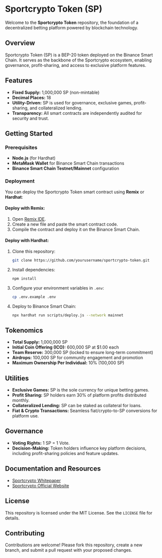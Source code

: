 
# Sportcrypto Token (SP)

Welcome to the **Sportcrypto Token** repository, the foundation of a decentralized betting platform powered by blockchain technology.

## Overview

Sportcrypto Token (SP) is a BEP-20 token deployed on the Binance Smart Chain. It serves as the backbone of the Sportcrypto ecosystem, enabling governance, profit-sharing, and access to exclusive platform features.

## Features

- **Fixed Supply:** 1,000,000 SP (non-mintable)
- **Decimal Places:** 18
- **Utility-Driven:** SP is used for governance, exclusive games, profit-sharing, and collateralized lending.
- **Transparency:** All smart contracts are independently audited for security and trust.

## Getting Started

### Prerequisites

- **Node.js** (for Hardhat)
- **MetaMask Wallet** for Binance Smart Chain transactions
- **Binance Smart Chain Testnet/Mainnet** configuration

### Deployment

You can deploy the Sportcrypto Token smart contract using **Remix** or **Hardhat**:

#### Deploy with Remix:
1. Open [Remix IDE](https://remix.ethereum.org/).
2. Create a new file and paste the smart contract code.
3. Compile the contract and deploy it on the Binance Smart Chain.

#### Deploy with Hardhat:
1. Clone this repository:
   ```bash
   git clone https://github.com/yourusername/sportcrypto-token.git
   ```
2. Install dependencies:
   ```bash
   npm install
   ```
3. Configure your environment variables in `.env`:
   ```bash
   cp .env.example .env
   ```
4. Deploy to Binance Smart Chain:
   ```bash
   npx hardhat run scripts/deploy.js --network mainnet
   ```

## Tokenomics

- **Total Supply:** 1,000,000 SP
- **Initial Coin Offering (ICO):** 600,000 SP at $1.00 each
- **Team Reserve:** 300,000 SP (locked to ensure long-term commitment)
- **Airdrops:** 100,000 SP for community engagement and promotion
- **Maximum Ownership Per Individual:** 10% (100,000 SP)

## Utilities

- **Exclusive Games:** SP is the sole currency for unique betting games.
- **Profit Sharing:** SP holders earn 30% of platform profits distributed monthly.
- **Collateralized Lending:** SP can be staked as collateral for loans.
- **Fiat & Crypto Transactions:** Seamless fiat/crypto-to-SP conversions for platform use.

## Governance

- **Voting Rights:** 1 SP = 1 Vote.
- **Decision-Making:** Token holders influence key platform decisions, including profit-sharing policies and feature updates.

## Documentation and Resources

- [Sportcrypto Whitepaper](https://rb.gy/opdf15)
- [Sportcrypto Official Website](/////)

## License

This repository is licensed under the MIT License. See the `LICENSE` file for details.

## Contributing

Contributions are welcome! Please fork this repository, create a new branch, and submit a pull request with your proposed changes.
